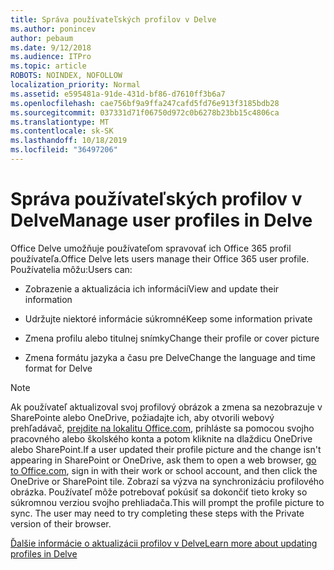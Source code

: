 ```yaml
---
title: Správa používateľských profilov v Delve
ms.author: ponincev
author: pebaum
ms.date: 9/12/2018
ms.audience: ITPro
ms.topic: article
ROBOTS: NOINDEX, NOFOLLOW
localization_priority: Normal
ms.assetid: e595481a-91de-431d-bf86-d7610ff3b6a7
ms.openlocfilehash: cae756bf9a9ffa247cafd5fd76e913f3185bdb28
ms.sourcegitcommit: 037331d71f06750d972c0b6278b23bb15c4806ca
ms.translationtype: MT
ms.contentlocale: sk-SK
ms.lasthandoff: 10/18/2019
ms.locfileid: "36497206"
---
```

# <a name="manage-user-profiles-in-delve"></a><span data-ttu-id="1428a-102">Správa používateľských profilov v Delve</span><span class="sxs-lookup"><span data-stu-id="1428a-102">Manage user profiles in Delve</span></span>

<span data-ttu-id="1428a-103">Office Delve umožňuje používateľom spravovať ich Office 365 profil používateľa.</span><span class="sxs-lookup"><span data-stu-id="1428a-103">Office Delve lets users manage their Office 365 user profile.</span></span> <span data-ttu-id="1428a-104">Používatelia môžu:</span><span class="sxs-lookup"><span data-stu-id="1428a-104">Users can:</span></span>
  
- <span data-ttu-id="1428a-105">Zobrazenie a aktualizácia ich informácií</span><span class="sxs-lookup"><span data-stu-id="1428a-105">View and update their information</span></span>
    
- <span data-ttu-id="1428a-106">Udržujte niektoré informácie súkromné</span><span class="sxs-lookup"><span data-stu-id="1428a-106">Keep some information private</span></span>
    
- <span data-ttu-id="1428a-107">Zmena profilu alebo titulnej snímky</span><span class="sxs-lookup"><span data-stu-id="1428a-107">Change their profile or cover picture</span></span>
    
- <span data-ttu-id="1428a-108">Zmena formátu jazyka a času pre Delve</span><span class="sxs-lookup"><span data-stu-id="1428a-108">Change the language and time format for Delve</span></span>
    
> [!NOTE]
> <span data-ttu-id="1428a-109">Ak používateľ aktualizoval svoj profilový obrázok a zmena sa nezobrazuje v SharePointe alebo OneDrive, požiadajte ich, aby otvorili webový prehľadávač, [prejdite na lokalitu Office.com](https://www.office.com), prihláste sa pomocou svojho pracovného alebo školského konta a potom kliknite na dlaždicu OneDrive alebo SharePoint.</span><span class="sxs-lookup"><span data-stu-id="1428a-109">If a user updated their profile picture and the change isn't appearing in SharePoint or OneDrive, ask them to open a web browser, [go to Office.com](https://www.office.com), sign in with their work or school account, and then click the OneDrive or SharePoint tile.</span></span> <span data-ttu-id="1428a-110">Zobrazí sa výzva na synchronizáciu profilového obrázka. Používateľ môže potrebovať pokúsiť sa dokončiť tieto kroky so súkromnou verziou svojho prehliadača.</span><span class="sxs-lookup"><span data-stu-id="1428a-110">This will prompt the profile picture to sync. The user may need to try completing these steps with the Private version of their browser.</span></span> 
  
[<span data-ttu-id="1428a-111">Ďalšie informácie o aktualizácii profilov v Delve</span><span class="sxs-lookup"><span data-stu-id="1428a-111">Learn more about updating profiles in Delve</span></span>](https://go.microsoft.com/fwlink/?linkid=735070)
  

